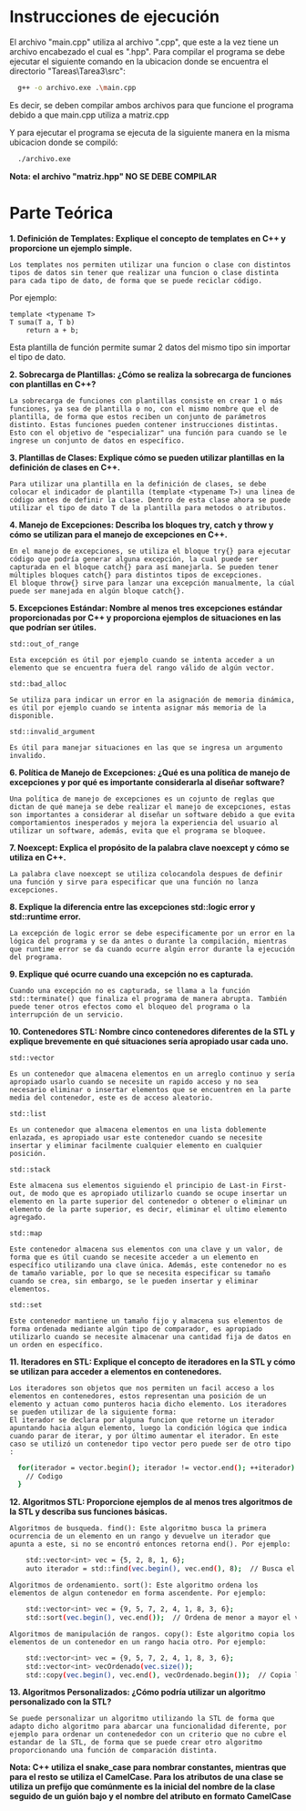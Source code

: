 # Instrucciones de ejecución
El archivo "main.cpp" utiliza al archivo ".cpp", que este a la vez tiene un archivo encabezado el cual es ".hpp". Para compilar el programa se debe ejecutar el siguiente comando en la ubicacion donde se encuentra el directorio "Tareas\Tarea3\src\": 

```bash
  g++ -o archivo.exe .\main.cpp
```

Es decir, se deben compilar ambos archivos para que funcione el programa debido a que main.cpp utiliza a matriz.cpp

Y para ejecutar el programa se ejecuta de la siguiente manera en la misma ubicacion donde se compiló: 
```bash
  ./archivo.exe
```

**Nota: el archivo "matriz.hpp" NO SE DEBE COMPILAR**

# Parte Teórica

**1. Definición de Templates: Explique el concepto de templates en C++ y proporcione un ejemplo simple.**

    Los templates nos permiten utilizar una funcion o clase con distintos tipos de datos sin tener que realizar una funcion o clase distinta para cada tipo de dato, de forma que se puede reciclar código.

Por ejemplo:

    template <typename T>
    T suma(T a, T b) 
        return a + b;
Esta plantilla de función permite sumar 2 datos del mismo tipo sin importar el tipo de dato.

**2. Sobrecarga de Plantillas: ¿Cómo se realiza la sobrecarga de funciones con plantillas en C++?**

    La sobrecarga de funciones con plantillas consiste en crear 1 o más funciones, ya sea de plantilla o no, con el mismo nombre que el de plantilla, de forma que estos reciben un conjunto de parámetros distinto. Estas funciones pueden contener instrucciones distintas.
    Esto con el objetivo de "especializar" una función para cuando se le ingrese un conjunto de datos en específico.


**3. Plantillas de Clases: Explique cómo se pueden utilizar plantillas en la definición de clases en C++.**

    Para utilizar una plantilla en la definición de clases, se debe colocar el indicador de plantilla (template <typename T>) una linea de código antes de definir la clase. Dentro de esta clase ahora se puede utilizar el tipo de dato T de la plantilla para metodos o atributos.

**4. Manejo de Excepciones: Describa los bloques try, catch y throw y cómo se utilizan para el manejo de excepciones en C++.**

    En el manejo de excepciones, se utiliza el bloque try{} para ejecutar código que podría generar alguna excepción, la cual puede ser capturada en el bloque catch{} para así manejarla. Se pueden tener múltiples bloques catch{} para distintos tipos de excepciones.
    El bloque throw{} sirve para lanzar una excepción manualmente, la cúal puede ser manejada en algún bloque catch{}.

**5. Excepciones Estándar: Nombre al menos tres excepciones estándar proporcionadas por C++ y proporciona ejemplos de situaciones en las que podrían ser útiles.**

`std::out_of_range`

    Esta excepción es útil por ejemplo cuando se intenta acceder a un elemento que se encuentra fuera del rango válido de algún vector.

`std::bad_alloc`
    
    Se utiliza para indicar un error en la asignación de memoria dinámica, es útil por ejemplo cuando se intenta asignar más memoria de la disponible.

`std::invalid_argument`

    Es útil para manejar situaciones en las que se ingresa un argumento invalido.

**6. Política de Manejo de Excepciones: ¿Qué es una política de manejo de excepciones y por qué es importante considerarla al diseñar software?**

    Una política de manejo de excepciones es un cojunto de reglas que dictan de qué maneja se debe realizar el manejo de excepciones, estas son importantes a considerar al diseñar un software debido a que evita comportamientos inesperados y mejora la experiencia del usuario al utilizar un software, además, evita que el programa se bloquee.

**7.  Noexcept: Explica el propósito de la palabra clave noexcept y cómo se utiliza en C++.**

    La palabra clave noexcept se utiliza colocandola despues de definir una función y sirve para especificar que una función no lanza excepciones.

**8. Explique la diferencia entre las excepciones std::logic error y std::runtime error.**

    La excepción de logic error se debe especificamente por un error en la lógica del programa y se da antes o durante la compilación, mientras que runtime error se da cuando ocurre algún error durante la ejecución del programa.

**9. Explique qué ocurre cuando una excepción no es capturada.**

    Cuando una excepción no es capturada, se llama a la función std::terminate() que finaliza el programa de manera abrupta. También puede tener otros efectos como el bloqueo del programa o la interrupción de un servicio.

**10.  Contenedores STL: Nombre cinco contenedores diferentes de la STL y explique brevemente en qué situaciones sería apropiado usar cada uno.**

`std::vector`

    Es un contenedor que almacena elementos en un arreglo continuo y sería apropiado usarlo cuando se necesite un rapido acceso y no sea necesario eliminar o insertar elementos que se encuentren en la parte media del contenedor, este es de acceso aleatorio.

`std::list`

    Es un contenedor que almacena elementos en una lista doblemente enlazada, es apropiado usar este contenedor cuando se necesite insertar y eliminar facilmente cualquier elemento en cualquier posición.

`std::stack`

    Este almacena sus elementos siguiendo el principio de Last-in First-out, de modo que es apropiado utilizarlo cuando se ocupe insertar un elemento en la parte superior del contenedor o obtener o eliminar un elemento de la parte superior, es decir, eliminar el ultimo elemento agregado.

`std::map`

    Este contenedor almacena sus elementos con una clave y un valor, de forma que es útil cuando se necesite acceder a un elemento en específico utilizando una clave única. Además, este contenedor no es de tamaño variable, por lo que se necesita especificar su tamaño cuando se crea, sin embargo, se le pueden insertar y eliminar elementos.

`std::set`

    Este contenedor mantiene un tamaño fijo y almacena sus elementos de forma ordenada mediante algún tipo de comparador, es apropiado utilizarlo cuando se necesite almacenar una cantidad fija de datos en un orden en específico.

**11.  Iteradores en STL: Explique el concepto de iteradores en la STL y cómo se utilizan para acceder a elementos en contenedores.**

    Los iteradores son objetos que nos permiten un facil acceso a los elementos en contenedores, estos representan una posición de un elemento y actuan como punteros hacia dicho elemento. Los iteradores se pueden utilizar de la siguiente forma:  
    El iterador se declara por alguna funcion que retorne un iterador apuntando hacia algun elemento, luego la condición lógica que indica cuando parar de iterar, y por último aumentar el iterador. En este caso se utilizó un contenedor tipo vector pero puede ser de otro tipo :

```bash
  for(iterador = vector.begin(); iterador != vector.end(); ++iterador) {
    // Codigo
  }
```


**12.  Algoritmos STL: Proporcione ejemplos de al menos tres algoritmos de la STL y describa sus funciones básicas.**

`Algoritmos de busqueda. find(): Este algoritmo busca la primera ocurrencia de un elemento en un rango y devuelve un iterador que apunta a este, si no se encontró entonces retorna end(). Por ejemplo:`

```bash
    std::vector<int> vec = {5, 2, 8, 1, 6};
    auto iterador = std::find(vec.begin(), vec.end(), 8);  // Busca el elemento "8" en el rango del vector
```

`Algoritmos de ordenamiento. sort(): Este algoritmo ordena los elementos de algun contenedor en forma ascendente. Por ejemplo:`

```bash
    std::vector<int> vec = {9, 5, 7, 2, 4, 1, 8, 3, 6};
    std::sort(vec.begin(), vec.end());  // Ordena de menor a mayor el vector
```

`Algoritmos de manipulación de rangos. copy(): Este algoritmo copia los elementos de un contenedor en un rango hacia otro. Por ejemplo:`

```bash
    std::vector<int> vec = {9, 5, 7, 2, 4, 1, 8, 3, 6};
    std::vector<int> vecOrdenado(vec.size());
    std::copy(vec.begin(), vec.end(), vecOrdenado.begin());  // Copia los elementos en el rango del vector vec hacia el rango del vecOrdenado
```

**13. Algoritmos Personalizados: ¿Cómo podría utilizar un algoritmo personalizado con la STL?**

    Se puede personalizar un algoritmo utilizando la STL de forma que adapto dicho algoritmo para abarcar una funcionalidad diferente, por ejemplo para ordenar un contenededor con un criterio que no cubre el estandar de la STL, de forma que se puede crear otro algoritmo proporcionando una función de comparación distinta.

**Nota: C++ utiliza el snake_case para nombrar constantes, mientras que para el resto se utiliza el CamelCase. Para los atributos de una clase se utiliza un prefijo que comúnmente es la inicial del nombre de la clase seguido de un guión bajo y el nombre del atributo en formato CamelCase**